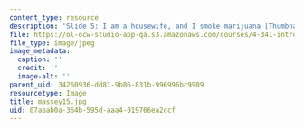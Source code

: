 ```yaml
---
content_type: resource
description: 'Slide 5: I am a housewife, and I smoke marijuana [Thumbnail]'
file: https://ol-ocw-studio-app-qa.s3.amazonaws.com/courses/4-341-introduction-to-photography-fall-2002/07abab0a364b595daaa4019766ea2ccf_massey15.jpg
file_type: image/jpeg
image_metadata:
  caption: ''
  credit: ''
  image-alt: ''
parent_uid: 34260936-dd81-9b86-831b-996996bc9909
resourcetype: Image
title: massey15.jpg
uid: 07abab0a-364b-595d-aaa4-019766ea2ccf
---
```

